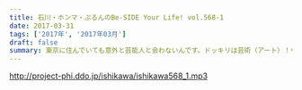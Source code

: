 ```yaml
---
title: 石川・ホンマ・ぶるんのBe-SIDE Your Life! vol.568-1
date: 2017-03-31
tags: ['2017年', '2017年03月']
draft: false
summary: 東京に住んでいても意外と芸能人と会わないんです。ドッキリは芸術（アート）！今回はぶるんさんお休みです。SAITO
---
```


http://project-phi.ddo.jp/ishikawa/ishikawa568_1.mp3
